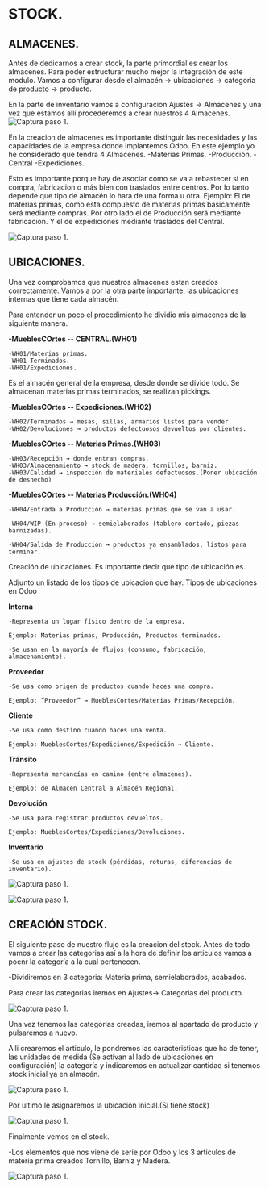 # STOCK.

## ALMACENES.

Antes de dedicarnos a crear stock, la parte primordial es crear los almacenes. Para poder estructurar mucho mejor la integración de este modulo. Vamos a configurar desde el almacén -> ubicaciones -> categoria de producto -> producto.

En la parte de inventario vamos a configuracion Ajustes -> Almacenes y una vez que estamos allí procederemos a crear nuestros 4 Almacenes.
![Captura paso 1](images/Almacen-create.png).

En la creacion de almacenes es importante distinguir las necesidades y las capacidades de la empresa donde implantemos Odoo. En este ejemplo yo he considerado que tendra 4 Almacenes.
-Materias Primas.
-Producción.
-Central
-Expediciones.


Esto es importante porque hay de asociar como se va a rebastecer si en compra, fabricacion o más bien con traslados entre centros. 
Por lo tanto depende que tipo de almacén lo hara de una forma u otra. Ejemplo: El de materias primas, como esta compuesto de materias primas basicamente será mediante compras. Por otro lado el de Producción será mediante fabricación. Y el de expediciones mediante traslados del Central.

![Captura paso 1](images/Almacen-List.png).

## UBICACIONES.

Una vez comprobamos que nuestros almacenes estan creados correctamente. Vamos a por la otra parte importante, las ubicaciones internas que tiene cada almacén. 

Para entender un poco el procedimiento he dividio mis almacenes de la siguiente manera.


**-MueblesCOrtes -- CENTRAL.(WH01)**

    -WH01/Materias primas.
    -WH01 Terminados.
    -WH01/Expediciones.

Es el almacén general de la empresa, desde donde se divide todo. Se almacenan materias primas terminados, se realizan pickings.  

**-MueblesCOrtes -- Expediciones.(WH02)**

    -WH02/Terminados → mesas, sillas, armarios listos para vender.
    -WH02/Devoluciones → productos defectuosos devueltos por clientes.

**-MueblesCOrtes -- Materias Primas.(WH03)**

    -WH03/Recepción → donde entran compras.
    -WH03/Almacenamiento → stock de madera, tornillos, barniz.
    -WH03/Calidad → inspección de materiales defectuosos.(Poner ubicación de deshecho)

**-MueblesCOrtes -- Materias Producción.(WH04)**

    -WH04/Entrada a Producción → materias primas que se van a usar.

    -WH04/WIP (En proceso) → semielaborados (tablero cortado, piezas barnizadas).

    -WH04/Salida de Producción → productos ya ensamblados, listos para terminar.


Creación de ubicaciones. Es importante decir que tipo de ubicación es.

Adjunto un listado de los tipos de ubicacion que hay.
Tipos de ubicaciones en Odoo

**Interna** 

    -Representa un lugar físico dentro de la empresa.

    Ejemplo: Materias primas, Producción, Productos terminados.

    -Se usan en la mayoría de flujos (consumo, fabricación, almacenamiento).

**Proveedor**

    -Se usa como origen de productos cuando haces una compra.

    Ejemplo: “Proveedor” → MueblesCortes/Materias Primas/Recepción.

**Cliente** 

    -Se usa como destino cuando haces una venta.

    Ejemplo: MueblesCortes/Expediciones/Expedición → Cliente.

**Tránsito** 

    -Representa mercancías en camino (entre almacenes).

    Ejemplo: de Almacén Central a Almacén Regional.

**Devolución** 

    -Se usa para registrar productos devueltos.

    Ejemplo: MueblesCortes/Expediciones/Devoluciones.

**Inventario** 

    -Se usa en ajustes de stock (pérdidas, roturas, diferencias de inventario).


![Captura paso 1](images/Ubicaciones.png).

![Captura paso 1](images/Ubicaciones-tipo.png).


## CREACIÓN STOCK.

El siguiente paso de nuestro flujo es la creacion del stock. Antes de todo vamos a crear las categorias así a la hora de definir los articulos vamos a poenr la categoría a la cual pertenecen.

-Dividiremos en 3 categoria: Materia prima, semielaborados, acabados.

Para crear las categorias iremos en Ajustes-> Categorias del producto.

![Captura paso 1](images/Categoria-producto.png).

Una vez tenemos las categorias creadas, iremos al apartado de producto y pulsaremos a nuevo.

Alli crearemos el articulo, le pondremos las caracteristicas que ha de tener, las unidades de medida (Se activan al lado de ubicaciones en configuración) la categoría y indicaremos en actualizar cantidad si tenemos stock inicial ya en almacén. 

![Captura paso 1](images/Crear-stock.png).

Por ultimo le asignaremos la ubicación inicial.(Si tiene stock)


![Captura paso 1](images/Stock-Ubicacion.png).

Finalmente vemos en el stock.

-Los elementos que nos viene de serie por Odoo y los 3 articulos de materia prima creados Tornillo, Barniz y Madera.

![Captura paso 1](images/lista-stock.png).

